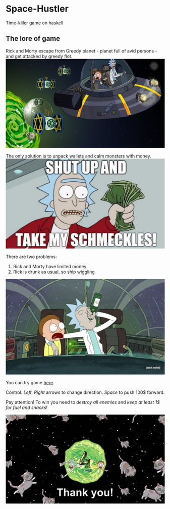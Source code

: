 # Space-Hustler
Time-killer game on haskell

## The lore of game
Rick and Morty escape from Greedy planet - planet full of avid persons - and get attacked by greedy flot. 
![](https://github.com/BorisAnimal/Space-Hustler/blob/master/imgs/1.png)

The only solution is to unpack wallets and calm monsters with money. 
![](https://github.com/BorisAnimal/Space-Hustler/blob/master/imgs/3.png)

There are two problems:
1. Rick and Morty have limited money
2. Rick is drunk as usual, so ship wiggling

![](https://github.com/BorisAnimal/Space-Hustler/blob/master/imgs/2.png)

You can try game [here](https://code.world/run.html?mode=haskell&dhash=D_brMdzboWJEw8uk4mSxrUg).


Control: 
*Left*, *Right* arrows to change direction.
*Space* to push 100$ forward.

Pay attention! To win you need to *destroy all enemies* and *keep at least 1$ for fuel and snacks*!

![](https://github.com/BorisAnimal/Space-Hustler/blob/master/imgs/4.png)
